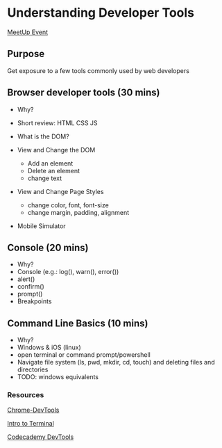 # Understanding Developer Tools
[MeetUp Event](https://www.meetup.com/LEARN-academy/events/274367569/)

## Purpose
Get exposure to a few tools commonly used by web developers

## Browser developer tools (30 mins)
  * Why?
  * Short review: HTML CSS JS
  * What is the DOM?
  * View and Change the DOM
    * Add an element
    * Delete an element
    * change text

  * View and Change Page Styles
    * change color, font, font-size
    * change margin, padding, alignment

  * Mobile Simulator

## Console (20 mins)
  * Why?
  * Console (e.g.: log(), warn(), error())
  * alert()
  * confirm()
  * prompt()
  * Breakpoints

## Command Line Basics (10 mins)
  * Why?
  * Windows & iOS (linux)
  * open terminal or command prompt/powershell
  * Navigate file system (ls, pwd, mkdir, cd, touch) and deleting files and directories
  * TODO: windows equivalents
    
### Resources
[Chrome-DevTools](https://developers.google.com/web/tools/chrome-devtools)

[Intro to Terminal](https://developers.google.com/web/tools/chrome-devtools)

[Codecademy DevTools](https://www.codecademy.com/articles/use-devtools)